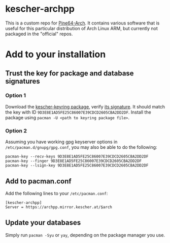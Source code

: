 # kescher-archpp

This is a custom repo for [Pine64-Arch](https://github.com/dreemurrs-embedded/Pine64-Arch).
It contains various software that is useful for this particular distribution of Arch Linux ARM, but currently not packaged in the "official" repos.

# Add to your installation

## Trust the key for package and database signatures

### Option 1
Download the [kescher-keyring package](https://archpp.mirror.kescher.at/aarch64/kescher-keyring-20210613-1-any.pkg.tar.zst), verify [its signature](https://archpp.mirror.kescher.at/aarch64/kescher-keyring-20210613-1-any.pkg.tar.zst.sig). It should match the key with ID `9D3E8E1AD5FE25C86007E39CDCD2605CBA2DD2DF`. Install the package using `pacman -U <path to keyring package file>`.

### Option 2
Assuming you have working gpg keyserver options in `/etc/pacman.d/gnupg/gpg.conf`, you may also be able to do the following:

```
pacman-key --recv-keys 9D3E8E1AD5FE25C86007E39CDCD2605CBA2DD2DF
pacman-key --finger 9D3E8E1AD5FE25C86007E39CDCD2605CBA2DD2DF
pacman-key --lsign-key 9D3E8E1AD5FE25C86007E39CDCD2605CBA2DD2DF
```

## Add to pacman.conf

Add the following lines to your `/etc/pacman.conf`:

```
[kescher-archpp]
Server = https://archpp.mirror.kescher.at/$arch
```

## Update your databases
Simply run `pacman -Syu` or `yay`, depending on the package manager you use.

